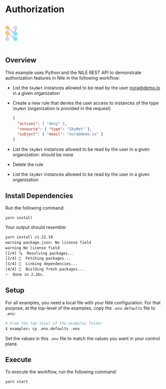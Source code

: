# Authorization

![image](../images/Nile-text-logo.png)

## Overview

This example uses Python and the NILE REST API to demonstrate authorization features in Nile in the following workflow:

- List the `SkyNet` instances allowed to be read by the user nora@demo.io in a given organization
- Create a new rule that denies the user access to instances of the type `SkyNet` (organization is provided in the request)

  ```json
  {
    "actions": [ "deny" ],
    "resource": { "type": "SkyNet" },
    "subject": { "email": "nora@demo.io" }
  }
  ```

- List the `SkyNet` instances allowed to be read by the user in a given organization: should be none
- Delete the rule
- List the `SkyNet` instances allowed to be read by the user in a given organization


## Install Dependencies

Run the following command:

```
yarn install
```

Your output should resemble:

```bash
yarn install v1.22.19
warning package.json: No license field
warning No license field
[1/4] 🔍  Resolving packages...
[2/4] 🚚  Fetching packages...
[3/4] 🔗  Linking dependencies...
[4/4] 🔨  Building fresh packages...
✨  Done in 2.26s.
```

## Setup

For all examples, you need a local file with your Nile configuration.
For that purpose, at the top-level of the examples, copy the `.env.defaults` file to `.env`:

```bash
# From the top level of the examples folder
$ examples> cp .env.defaults .env
```

Set the values in this `.env` file to match the values you want in your control plane.

## Execute

To execute the workflow, run the following command:

```
yarn start
```
